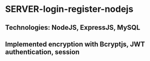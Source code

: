 # SERVER-login-register-nodejs

## Technologies: NodeJS, ExpressJS, MySQL
## Implemented encryption with Bcryptjs, JWT authentication, session
